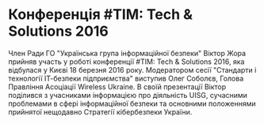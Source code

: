 <h1>Конференція #TIM: Tech & Solutions 2016</h1>

Член Ради ГО "Українська група інформаційної безпеки" Віктор Жора прийняв участь у роботі конференції #TIM: Tech & Solutions 2016, яка відбулася у Києві 18 березня 2016 року. Модератором сесії "Стандарти і технології ІТ-безпеки підприємства" виступив Олег Соболєв, Голова Правління Асоціації Wireless Ukraine. В своїй презентації Віктор поділився з учасниками інформацією про діяльність UISG, сучасними проблемами в сфері інформаційної безпеки та основними положеннями прийнятої нещодавно Стратегії кібербезпеки України.
